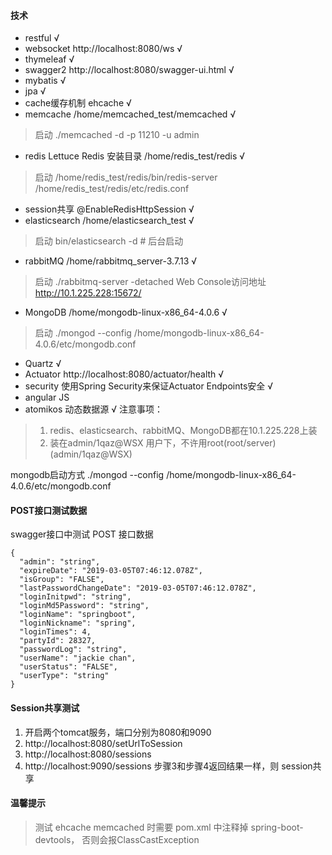 #### 技术
* restful   √
* websocket  http://localhost:8080/ws   √
* thymeleaf    √
* swagger2  http://localhost:8080/swagger-ui.html  √
* mybatis    √
* jpa        √
* cache缓存机制  ehcache   √
* memcache   /home/memcached_test/memcached  √
>启动  ./memcached -d -p 11210 -u admin
* redis     Lettuce Redis  安装目录 /home/redis_test/redis    √
>启动 /home/redis_test/redis/bin/redis-server /home/redis_test/redis/etc/redis.conf 
* session共享  @EnableRedisHttpSession  √
* elasticsearch  /home/elasticsearch_test  √
>启动  bin/elasticsearch -d    # 后台启动
* rabbitMQ   /home/rabbitmq_server-3.7.13    √
>启动 ./rabbitmq-server -detached
Web Console访问地址 http://10.1.225.228:15672/
* MongoDB    /home/mongodb-linux-x86_64-4.0.6    √
>启动 ./mongod --config /home/mongodb-linux-x86_64-4.0.6/etc/mongodb.conf
* Quartz    √
* Actuator http://localhost:8080/actuator/health     √
* security  使用Spring Security来保证Actuator Endpoints安全  √
* angular JS
* atomikos 动态数据源 √
注意事项：
>1. redis、elasticsearch、rabbitMQ、MongoDB都在10.1.225.228上装
>2. 装在admin/1qaz@WSX 用户下，不许用root(root/server)(admin/1qaz@WSX)

mongodb启动方式 ./mongod --config /home/mongodb-linux-x86_64-4.0.6/etc/mongodb.conf
#### POST接口测试数据
swagger接口中测试 POST 接口数据
```
{
  "admin": "string",
  "expireDate": "2019-03-05T07:46:12.078Z",
  "isGroup": "FALSE",
  "lastPasswordChangeDate": "2019-03-05T07:46:12.078Z",
  "loginInitpwd": "string",
  "loginMd5Password": "string",
  "loginName": "springboot",
  "loginNickname": "spring",
  "loginTimes": 4,
  "partyId": 28327,
  "passwordLog": "string",
  "userName": "jackie chan",
  "userStatus": "FALSE",
  "userType": "string"
}
```
#### Session共享测试 
1. 开启两个tomcat服务，端口分别为8080和9090
2. http://localhost:8080/setUrlToSession
3. http://localhost:8080/sessions
4. http://localhost:9090/sessions
步骤3和步骤4返回结果一样，则 session共享
#### 温馨提示
>测试 ehcache memcached 时需要 pom.xml 中注释掉 spring-boot-devtools，
否则会报ClassCastException
